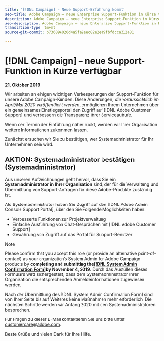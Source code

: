 ```yaml
---
title: '[!DNL Campaign] - Neue Support-Erfahrung kommt'
seo-title: Adobe Campaign – neue Enterprise Support-Funktion in Kürze verfügbar
description: Adobe Campaign – neue Enterprise Support-Funktion in Kürze verfügbar
seo-description: Adobe Campaign – neue Enterprise Support-Funktion in Kürze verfügbar
translation-type: tm+mt
source-git-commit: b73689e020d4a5fa2eec82e2e89fbfdcca312a81

---
```



# [!DNL Campaign] – neue Support-Funktion in Kürze verfügbar

**21. Oktober 2019**

Wir arbeiten an einigen wichtigen Verbesserungen der Support-Funktion für unsere Adobe Campaign-Kunden. Diese Änderungen, *die voraussichtlich im April/Mai 2020 veröffentlicht werden*, ermöglichen Ihrem Unternehmen über ein gemeinsames Einstiegsportal den Zugriff auf [!DNL Adobe Customer Support] und verbessern die Transparenz Ihrer Serviceaufrufe.

Wenn der Termin der Einführung näher rückt, werden wir Ihrer Organisation weitere Informationen zukommen lassen.

Zunächst ersuchen wir Sie zu bestätigen, wer Systemadministrator für Ihr Unternehmen sein wird.

## AKTION: Systemadministrator bestätigen (Systemadministrator)

Aus unseren Aufzeichnungen geht hervor, dass Sie ein **Systemadministrator in Ihrer Organisation** sind, der für die Verwaltung und Übermittlung von Support-Anfragen für diese Adobe-Produkte zuständig ist.

Als Systemadministrator haben Sie Zugriff auf den [!DNL Adobe Admin Console Support Portal], über den Sie Folgende Möglichkeiten haben:

* Verbesserte Funktionen zur Projektverwaltung
* Einfache Ausführung von Chat-Gesprächen mit [!DNL Adobe Customer Support]
* Gewährung von Zugriff auf das Portal für Support-Benutzer

>[!NOTE]
>Please confirm that you accept this role (or provide an alternative point-of-contact) as your organization’s System Admin for Adobe Campaign products by **completing and submitting the[[!DNL System Admin Confirmation Form]](https://adobe.allegiancetech.com/cgi-bin/qwebcorporate.dll?idx=SSSVH6)by November 4, 2019**.
>Durch das Ausfüllen dieses Formulars wird sichergestellt, dass dem Systemadministrator Ihrer Organisation die entsprechenden Anmeldeinformationen zugewiesen werden.

Nach der Übermittlung des [!DNL System Admin Confirmation Form] sind von Ihrer Seite bis auf Weiteres keine Maßnahmen mehr erforderlich.  Die nächsten Schritte werden wir Anfang 2020 mit den Systemadministratoren besprechen.

Für Fragen zu dieser E-Mail kontaktieren Sie uns bitte unter customercare@adobe.com.

Beste Grüße und vielen Dank für Ihre Hilfe.
